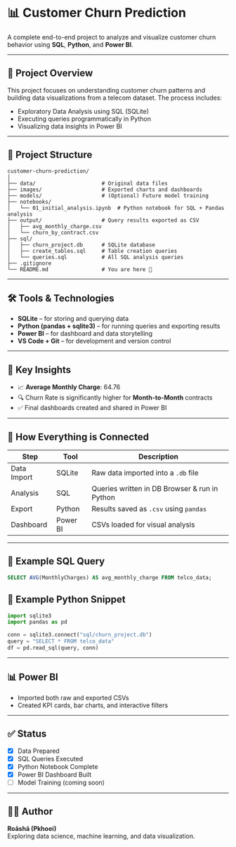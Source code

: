 # 📊 Customer Churn Prediction

A complete end-to-end project to analyze and visualize customer churn behavior using **SQL**, **Python**, and **Power BI**.

---

## 🚀 Project Overview

This project focuses on understanding customer churn patterns and building data visualizations from a telecom dataset. The process includes:

- Exploratory Data Analysis using SQL (SQLite)
- Executing queries programmatically in Python
- Visualizing data insights in Power BI

---

## 🧱 Project Structure

```
customer-churn-prediction/
│
├── data/                     # Original data files
├── images/                   # Exported charts and dashboards
├── models/                   # (Optional) Future model training
├── notebooks/
│   └── 01_initial_analysis.ipynb  # Python notebook for SQL + Pandas analysis
├── output/                   # Query results exported as CSV
│   ├── avg_monthly_charge.csv
│   └── churn_by_contract.csv
├── sql/
│   ├── churn_project.db      # SQLite database
│   ├── create_tables.sql     # Table creation queries
│   └── queries.sql           # All SQL analysis queries
├── .gitignore
└── README.md                 # You are here 🚀
```

---

## 🛠️ Tools & Technologies

- **SQLite** – for storing and querying data  
- **Python (pandas + sqlite3)** – for running queries and exporting results  
- **Power BI** – for dashboard and data storytelling  
- **VS Code + Git** – for development and version control  

---

## 📌 Key Insights

- 📈 **Average Monthly Charge**: 64.76  
- 🔍 Churn Rate is significantly higher for **Month-to-Month** contracts  
- ✅ Final dashboards created and shared in Power BI

---

## 🔗 How Everything is Connected

| Step         | Tool        | Description |
|--------------|-------------|-------------|
| Data Import  | SQLite      | Raw data imported into a `.db` file |
| Analysis     | SQL         | Queries written in DB Browser & run in Python |
| Export       | Python      | Results saved as `.csv` using `pandas` |
| Dashboard    | Power BI    | CSVs loaded for visual analysis |

---

## 📎 Example SQL Query

```sql
SELECT AVG(MonthlyCharges) AS avg_monthly_charge FROM telco_data;
```

## 📎 Example Python Snippet

```python
import sqlite3
import pandas as pd

conn = sqlite3.connect("sql/churn_project.db")
query = "SELECT * FROM telco_data"
df = pd.read_sql(query, conn)
```

---

## 📊 Power BI

- Imported both raw and exported CSVs
- Created KPI cards, bar charts, and interactive filters

---

## ✅ Status

- [x] Data Prepared
- [x] SQL Queries Executed
- [x] Python Notebook Complete
- [x] Power BI Dashboard Built
- [ ] Model Training (coming soon)

---

## 🙋‍♀️ Author

**Roāshā (Pkhoei)**  
Exploring data science, machine learning, and data visualization.